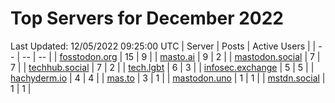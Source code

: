 # Top Servers for December 2022
Last Updated: 12/05/2022 09:25:00 UTC
| Server | Posts | Active Users |
| -- | -- | -- |
| [fosstodon.org](https://fosstodon.org/tags/PowerShell) | 15 | 9 |
| [masto.ai](https://masto.ai/tags/PowerShell) | 9 | 2 |
| [mastodon.social](https://mastodon.social/tags/PowerShell) | 7 | 7 |
| [techhub.social](https://techhub.social/tags/PowerShell) | 7 | 2 |
| [tech.lgbt](https://tech.lgbt/tags/PowerShell) | 6 | 3 |
| [infosec.exchange](https://infosec.exchange/tags/PowerShell) | 5 | 5 |
| [hachyderm.io](https://hachyderm.io/tags/PowerShell) | 4 | 4 |
| [mas.to](https://mas.to/tags/PowerShell) | 3 | 1 |
| [mastodon.uno](https://mastodon.uno/tags/PowerShell) | 1 | 1 |
| [mstdn.social](https://mstdn.social/tags/PowerShell) | 1 | 1 |
